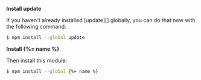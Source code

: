 **Install update**

If you haven't already installed [update][] globally, you can do that now with the following command:

```sh
$ npm install --global update
```

**Install {%= name %}**

Then install this module:

```sh
$ npm install --global {%= name %}
```
